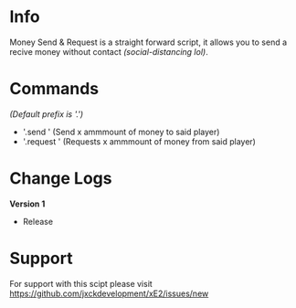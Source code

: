 # Info
Money Send & Request is a straight forward script, it allows you to send a recive money without contact *(social-distancing lol)*.

# Commands
*(Default prefix is '.')*
- '.send <name> <ammount>' (Send x ammmount of money to said player)
- '.request <name> <ammount>' (Requests x ammmount of money from said player)

# Change Logs
**Version 1**
- Release

# Support
For support with this scipt please visit https://github.com/jxckdevelopment/xE2/issues/new
